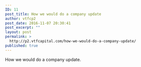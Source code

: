 ```yaml
---
ID: 11
post_title: How we would do a company update
author: vtfcp2
post_date: 2016-11-07 20:30:41
post_excerpt: ""
layout: post
permalink: >
  http://p2.vtfcapital.com/how-we-would-do-a-company-update/
published: true
---
```

How we would do a company update.